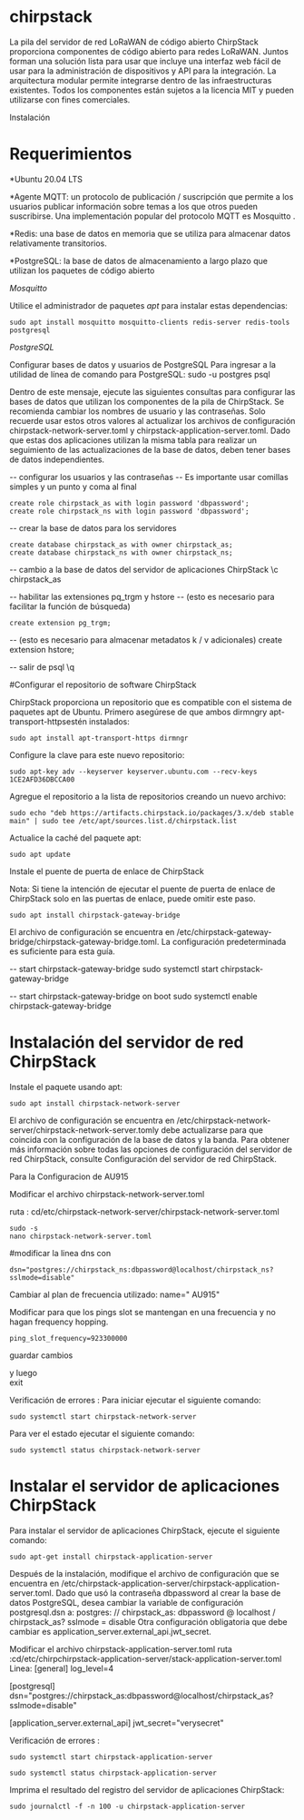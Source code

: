# chirpstack


La pila del servidor de red LoRaWAN de código abierto ChirpStack proporciona componentes de código abierto para redes LoRaWAN. Juntos forman una solución lista para usar que incluye una interfaz web fácil de usar para la administración de dispositivos y API para la integración. La arquitectura modular permite integrarse dentro de las infraestructuras existentes. Todos los componentes están sujetos a la licencia MIT y pueden utilizarse con fines comerciales.

Instalación

# Requerimientos

 *Ubuntu 20.04 LTS

*Agente MQTT: un protocolo de publicación / suscripción que permite a los usuarios publicar información sobre temas a los que otros pueden suscribirse. Una implementación popular del protocolo MQTT es Mosquitto .

*Redis: una base de datos en memoria que se utiliza para almacenar datos relativamente transitorios.

*PostgreSQL: la base de datos de almacenamiento a largo plazo que utilizan los paquetes de código abierto

*Mosquitto*

Utilice el administrador de paquetes *apt* para instalar estas dependencias:

    sudo apt install mosquitto mosquitto-clients redis-server redis-tools postgresql 

*PostgreSQL*

Configurar bases de datos y usuarios de PostgreSQL 
Para ingresar a la utilidad de línea de comando para PostgreSQL:
sudo -u postgres psql


Dentro de este mensaje, ejecute las siguientes consultas para configurar las bases de datos que utilizan los componentes de la pila de ChirpStack. Se recomienda cambiar los nombres de usuario y las contraseñas. Solo recuerde usar estos otros valores al actualizar los archivos de configuración chirpstack-network-server.toml y chirpstack-application-server.toml. 
Dado que estas dos aplicaciones utilizan la misma tabla para realizar un seguimiento de las actualizaciones de la base de datos, deben tener bases de datos independientes.


-- configurar los usuarios y las contraseñas
-- Es importante usar comillas simples y un punto y coma al final 

    create role chirpstack_as with login password 'dbpassword';
    create role chirpstack_ns with login password 'dbpassword';

-- crear la base de datos para los servidores

    create database chirpstack_as with owner chirpstack_as;
    create database chirpstack_ns with owner chirpstack_ns;

-- cambio a la base de datos del servidor de aplicaciones ChirpStack
    \c chirpstack_as

-- habilitar las extensiones pq_trgm y hstore
-- (esto es necesario para facilitar la función de búsqueda)

    create extension pg_trgm;

-- (esto es necesario para almacenar metadatos k / v adicionales)
    create extension hstore;

-- salir de psql
    \q

#Configurar el repositorio de software ChirpStack

ChirpStack proporciona un repositorio que es compatible con el sistema de paquetes apt de Ubuntu.
Primero asegúrese de que ambos dirmngry apt-transport-httpsestén instalados:

    sudo apt install apt-transport-https dirmngr


Configure la clave para este nuevo repositorio:

    sudo apt-key adv --keyserver keyserver.ubuntu.com --recv-keys 1CE2AFD36DBCCA00


Agregue el repositorio a la lista de repositorios creando un nuevo archivo:


    sudo echo "deb https://artifacts.chirpstack.io/packages/3.x/deb stable main" | sudo tee /etc/apt/sources.list.d/chirpstack.list



Actualice la caché del paquete apt:

    sudo apt update

Instale el puente de puerta de enlace de ChirpStack

Nota: Si tiene la intención de ejecutar el puente de puerta de enlace de ChirpStack solo en las puertas de enlace, puede omitir este paso.


    sudo apt install chirpstack-gateway-bridge

El archivo de configuración se encuentra en /etc/chirpstack-gateway-bridge/chirpstack-gateway-bridge.toml. 
La configuración predeterminada es suficiente para esta guía.

-- start chirpstack-gateway-bridge
    sudo systemctl start chirpstack-gateway-bridge

-- start chirpstack-gateway-bridge on boot
    sudo systemctl enable chirpstack-gateway-bridge

# Instalación del servidor de red ChirpStack

Instale el paquete usando apt:

    sudo apt install chirpstack-network-server

El archivo de configuración se encuentra en /etc/chirpstack-network-server/chirpstack-network-server.tomly debe actualizarse para que coincida con la configuración de la base de datos y la banda. Para obtener más información sobre todas las opciones de configuración del servidor de red ChirpStack, consulte Configuración del servidor de red ChirpStack.

Para la Configuracion de AU915 

Modificar  el archivo chirpstack-network-server.toml

ruta : cd/etc/chirpstack-network-server/chirpstack-network-server.toml


    sudo -s 
    nano chirpstack-network-server.toml


#modificar la linea dns con 

    dsn="postgres://chirpstack_ns:dbpassword@localhost/chirpstack_ns?sslmode=disable"

Cambiar al plan de frecuencia utilizado:
    name=" AU915"


Modificar para que los pings slot se mantengan en una frecuencia y no hagan frequency hopping.

    ping_slot_frequency=923300000

guardar cambios 

y luego  
    exit 


Verificación de errores : 
Para iniciar ejecutar el siguiente comando:

    sudo systemctl start chirpstack-network-server

Para ver el estado ejecutar el siguiente comando:

    sudo systemctl status chirpstack-network-server




# Instalar el servidor de aplicaciones ChirpStack

Para instalar el servidor de aplicaciones ChirpStack, ejecute el siguiente comando:

    sudo apt-get install chirpstack-application-server

Después de la instalación, modifique el archivo de configuración que se encuentra en /etc/chirpstack-application-server/chirpstack-application-server.toml. 
Dado que usó la contraseña dbpassword al crear la base de datos PostgreSQL, desea cambiar la variable de configuración postgresql.dsn a:
postgres: // chirpstack_as: dbpassword @ localhost / chirpstack_as? sslmode = disable
Otra configuración obligatoria que debe cambiar es 
application_server.external_api.jwt_secret.

Modificar el archivo  chirpstack-application-server.toml
ruta :cd/etc/chirpchirpstack-application-server/stack-application-server.toml
Linea: 
[general]
log_level=4

[postgresql]
dsn="postgres://chirpstack_as:dbpassword@localhost/chirpstack_as?sslmode=disable"

[application_server.external_api]
  jwt_secret="verysecret"



Verificación de errores : 

    sudo systemctl start chirpstack-application-server

    sudo systemctl status chirpstack-application-server





Imprima el resultado del registro del servidor de aplicaciones ChirpStack:

    sudo journalctl -f -n 100 -u chirpstack-application-server




















































